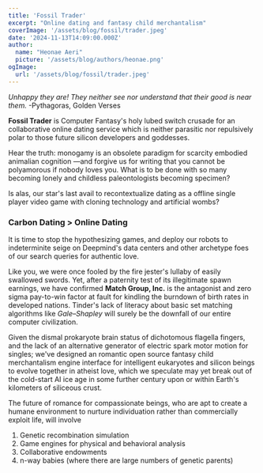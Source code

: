 ```yaml
---
title: 'Fossil Trader'
excerpt: "Online dating and fantasy child merchantalism"
coverImage: '/assets/blog/fossil/trader.jpeg'
date: '2024-11-13T14:09:00.000Z'
author:
  name: "Heonae Aeri"
  picture: '/assets/blog/authors/heonae.png'
ogImage:
  url: '/assets/blog/fossil/trader.jpeg'
---
```


*Unhappy they are! They neither see nor understand that their good is near them.*
-Pythagoras, Golden Verses

**Fossil Trader** is Computer Fantasy's holy lubed switch crusade for an collaborative online dating service which is neither parasitic nor repulsively polar to those future silicon developers and goddesses.

Hear the truth: monogamy is an obsolete paradigm for scarcity embodied animalian cognition —and forgive us for writing that you cannot be polyamorous if nobody loves you. What is to be done with so many becoming lonely and childless paleontologists becoming specimen?

Is alas, our star's last avail to recontextualize dating as a offline single player video game with cloning technology and artificial wombs?

### Carbon Dating > Online Dating
It is time to stop the hypothesizing games, and deploy our robots to indeterminite seige on Deepmind's data centers and other archetype foes of our search queries for authentic love.

Like you, we were once fooled by the fire jester's lullaby of easily swallowed swords. Yet, after a paternity test of its illegitimate spawn earnings, we have confirmed <b>Match Group, Inc.</b> is the antagonist and zero sigma pay-to-win factor at fault for kindling the burndown of birth rates in developed nations.
Tinder's lack of literacy about basic set matching algorithms like *Gale–Shapley* will surely be the downfall of our entire computer civilization.

Given the dismal prokaryote brain status of dichotomous flagella fingers, and the lack of an alternative generator of electric spark motor motion for singles; we've designed an romantic open source fantasy child merchantalism engine interface for intelligent eukaryotes and silicon beings to evolve together in atheist love, which we speculate may yet break out of the cold-start AI ice age in some further century upon or within Earth's kilometers of siliceous crust.

The future of romance for compassionate beings, who are apt to create a humane environment to nurture individuation rather than commercially exploit life, will involve
1. Genetic recombination simulation
2. Game engines for physical and behavioral analysis
3. Collaborative endowments
4. n-way babies (where there are large numbers of genetic parents)